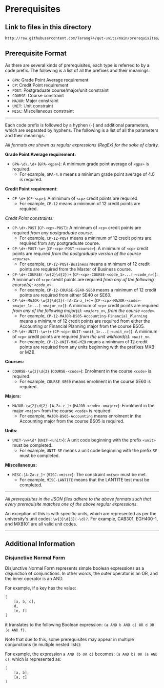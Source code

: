 # Prerequisites

## Link to files in this directory

```txt
http://raw.githubusercontent.com/Tarang74/qut-units/main/prerequisites/<year>.json
```

## Prerequisite Format

As there are several kinds of prerequisites, each type is referred to by a code prefix. The following is a list of all the prefixes and their meanings:

- `GPA`: Grade Point Average requirement
- `CP`: Credit Point requirement
- `POST`: Postgraduate course/major/unit constraint
- `COURSE`: Course constraint
- `MAJOR`: Major constraint
- `UNIT`: Unit constraint
- `MISC`: Miscellaneous constraint

---

Each code prefix is followed by a hyphen (`-`) and additional parameters, which are separated by hyphens. The following is a list of all the parameters and their meanings:

*All formats are shown as regular expressions (RegEx) for the sake of clarity.*

**Grade Point Average requirement:**

- `GPA-\d\.\d+` (`GPA-<gpa>`): A minimum grade point average of `<gpa>` is required.
  - For example, `GPA-4.0` means a minimum grade point average of 4.0 is required.

**Credit Point requirement:**

- `CP-\d+` (`CP-<cp>`): A minimum of `<cp>` credit points are required.
  - For example, `CP-12` means a minimum of 12 credit points are required.

*Credit Point constraints:*

- `CP-\d+-POST` (`CP-<cp>-POST`): A minimum of `<cp>` credit points are required *from any postgraduate course*.
  - For example, `CP-12-POST` means a minimum of 12 credit points are required from any postgraduate course.
- `CP-\d+-POST-\w+` (`CP-<cp>-POST-<course>`): A minimum of `<cp>` credit points are required *from the postgraduate version of the course `<course>`*.
  - For example, `CP-12-POST-Business` means a minimum of 12 credit points are required from the Master of Business course.
- `CP-\d+-COURSE(-\w{2}\d{2})+` (`CP-<cp>-COURSE-<code_1>...[-<code_n>]`): A minimum of `<cp>` credit points are required *from any of the following course(s): `<code_n>`*.
  - For example, `CP-12-COURSE-SE40-SE60` means a minimum of 12 credit points are required from either SE40 or SE60.
- `CP-\d+-MAJOR-\w{2}\d{2}(-[A-Za-z_]+)+` (`CP-<cp>-MAJOR-<code>-<major_1>...[-<major_n>]`): A minimum of `<cp>` credit points are required *from any of the following major(s): `<majors_n>`, from the course `<code>`*.
  - For example, `CP-12-MAJOR-BS05-Accounting-Financial_Planning` means a minimum of 12 credit points are required from either the Accounting or Financial Planning major from the course BS05.
- `CP-\d+-UNIT(-\w+)+` (`CP-<cp>-UNIT-<unit_1>...[-<unit_n>]`): A minimum of `<cp>` credit points are required *from the unit wildcard(s): `<unit_n>`*.
  - For example, `CP-12-UNIT-MXB-MZB` means a minimum of 12 credit points are required from any units beginning with the prefixes MXB or MZB.

**Courses:**

- `COURSE-\w{2}\d{2}` (`COURSE-<code>`): Enrolment in the course `<code>` is required.
  - For example, `COURSE-SE60` means enrolment in the course SE60 is required.

**Majors:**

- `MAJOR-\w{2}\d{2}-[A-Za-z_]+` (`MAJOR-<code>-<major>`): Enrolment in the major `<major>` from the course `<code>` is required.
  - For example, `MAJOR-BS05-Accounting` means enrolment in the Accounting major from the course BS05 is required.

**Units:**

- `UNIT-\w+\d*` (`UNIT-<unit>`): A unit code beginning with the prefix `<unit>` must be completed.
  - For example, `UNIT-SE` means a unit code beginning with the prefix `SE` must be completed.

**Miscellaneous:**

- `MISC-[A-Za-z_]+` (`MISC-<misc>`): The constraint `<misc>` must be met.
  - For example, `MISC-LANTITE` means that the LANTITE test must be completed.

---

*All prerequisites in the JSON files adhere to the above formats such that every prerequisite matches one of the above regular expressions.*

An exception of this is with specific units, which are represented as per the university's unit codes: `\w{3}\d{3}(-\d)?`.
For example, CAB301, EGH400-1, and MXB101 are all valid unit codes.

---

## Additional Information

### Disjunctive Normal Form

Disjunctive Normal Form represents simple boolean expressions as a disjunction of conjunctions.
In other words, the outer operator is an OR, and the inner operator is an AND.

For example, if a key has the value:

```py
[
    [a, b, c],
    d,
    [e, f]
]
```

it translates to the following Boolean expression: `(a AND b AND c) OR d OR (e AND f)`.

Note that due to this, some prerequisites may appear in multiple conjunctions (in multiple nested lists):

For example, the expression `a AND (b OR c)` becomes: `(a AND b) OR (a AND c)`, which is represented as:

```py
[
    [a, b],
    [a, c]
]
```
